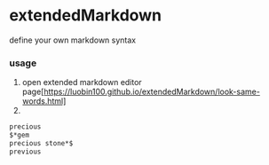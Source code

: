 # extendedMarkdown
define your own markdown syntax

### usage
1. open extended markdown editor page[https://luobin100.github.io/extendedMarkdown/look-same-words.html]
2.
```markdown
precious
$*gem
precious stone*$
previous
```